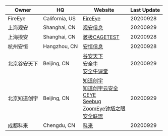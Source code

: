 Owner | HQ | Website | Last Update
--- | --- | --- | ---
FireEye | California, US | [FireEye](https://www.fireeye.com/) | 20200928
上海观安 | Shanghai, CN | [观安信息](https://www.idss-cn.com/) | 20200929
上海揆安 | Shanghai, CN | [骇极CAGETEST](https://www.cagetest.com/) | 20200928
杭州安恒 | Hangzhou, CN | [安恒信息](https://www.dbappsecurity.com.cn/) | 20200928
北京谷安天下 | Beijing, CN | [谷安天下](http://www.gooann.com/)<br/>[安全牛](https://www.aqniu.com/)<br/>[安全牛课堂](https://www.aqniukt.com/) | 20200929
北京知道创宇 | Beijing, CN | [知道创宇](https://www.knownsec.com/)<br/>[知道创宇云安全](https://www.yunaq.com/)<br/>[CEYE](http://ceye.io/)<br/>[Seebug](https://www.seebug.org/)<br/>[ZoomEye钟馗之眼](https://www.zoomeye.org/)<br/>[安全联盟](https://www.anquan.org/) | 20200929
成都科来 | Chengdu, CN | [科来](http://www.colasoft.com.cn/) | 20200929
